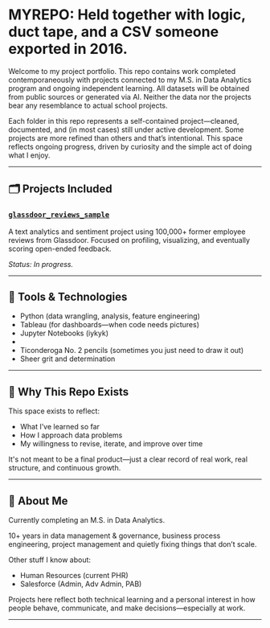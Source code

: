 # MYREPO: Held together with logic, duct tape, and a CSV someone exported in 2016.

Welcome to my project portfolio. This repo contains work completed contemporaneously with projects connected to my M.S. in Data Analytics program and ongoing independent learning.
All datasets will be obtained from public sources or generated via AI.  Neither the data nor the projects bear any resemblance to actual school projects.

Each folder in this repo represents a self-contained project—cleaned, documented, and (in most cases) still under active development. Some projects are more refined than others and that’s intentional. This space reflects ongoing progress, driven by curiosity and the simple act of doing what I enjoy.

---

## 🗂️ Projects Included

### [`glassdoor_reviews_sample`](./glassdoor_reviews_sample)
A text analytics and sentiment project using 100,000+ former employee reviews from Glassdoor. Focused on profiling, visualizing, and eventually scoring open-ended feedback.

*Status: In progress.*

<!-- Add future projects here in the same format -->

---

## 🎯 Tools & Technologies

- Python (data wrangling, analysis, feature engineering)
- Tableau (for dashboards—when code needs pictures)
- Jupyter Notebooks (iykyk)
- 
- Ticonderoga No. 2 pencils (sometimes you just need to draw it out)
- Sheer grit and determination

---

## 📌 Why This Repo Exists

This space exists to reflect:
- What I’ve learned so far
- How I approach data problems
- My willingness to revise, iterate, and improve over time

It's not meant to be a final product—just a clear record of real work, real structure, and continuous growth.

---

## 👋 About Me
Currently completing an M.S. in Data Analytics. 

10+ years in data management & governance, business process engineering, project management and quietly fixing things that don’t scale.

Other stuff I know about:
- Human Resources (current PHR) 
- Salesforce (Admin, Adv Admin, PAB)


Projects here reflect both technical learning and a personal interest in how people behave, communicate, and make decisions—especially at work.

---



